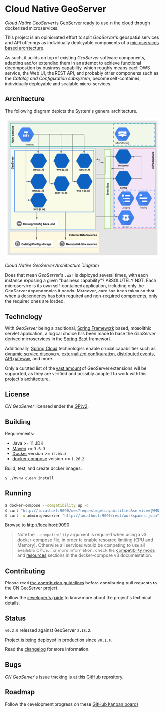 # Cloud Native GeoServer

*Cloud Native GeoServer* is  [GeoServer](http://geoserver.org/) ready to use in the cloud through dockerized microservices.

This project is an opinionated effort to split *GeoServer*'s geospatial services and API offerings as individually deployable components of a [microservices based architecture](https://microservices.io/).

As such, it builds on top of existing *GeoServer* software components, adapting and/or extending them in an attempt to achieve functional decomposition by business capability; which roughly means each OWS service, the Web UI, the REST API, and probably other components such as the *Catalog and Configuration subsystem*, become self-contained, individually deployable and scalable micro-services.

## Architecture

The following diagram depicts the System's general architecture.

<img src="docs/img/gs_cloud_architecture_diagram.svg" alt="Cloud Native GeoServer Architecture Diagram" width="740" />

*Cloud Native GeoServer Architecture Diagram*

Does that mean *GeoServer*'s `.war` is deployed several times, with each instance exposing a given "business capability"?
ABSOLUTELY NOT.
Each microservice is its own self-contained application, including only the GeoServer dependencies it needs. Moreover, care has been taken so that when a dependency has both required and non-required components, only the required ones are loaded.

## Technology

With *GeoServer* being a traditional, [Spring Framework](https://spring.io/) based, monolithic servlet application, a logical choice has been made to base the *GeoServer* derived microservices in the [Spring Boot](https://spring.io/projects/spring-boot) framework.

Additionally, [Spring Cloud](https://spring.io/projects/spring-cloud) technologies enable crucial capabilities such as [dynamic service discovery](https://spring.io/projects/spring-cloud-netflix), [externalized configuration](https://spring.io/projects/spring-cloud-config), [distributed events](https://spring.io/projects/spring-cloud-bus), [API gateway](https://spring.io/projects/spring-cloud-gateway), and more.

Only a curated list of the [vast amount](http://geoserver.org/release/stable/) of GeoServer extensions will be supported, as they are verified and possibly adapted to work with this project's architecture.

## License

*CN GeoServer* licensed under the [GPLv2](LICENSE.txt).

## Building

Requirements:

 * Java >= 11 JDK
 * [Maven](https://maven.apache.org/) >= `3.6.3`
 * [Docker](https://docs.docker.com/engine/install/) version >= `19.03.3`
 * [docker-compose](https://docs.docker.com/compose/) version >= `1.26.2`

Build, test, and create docker images:

```bash
$ ./mvnw clean install
```

## Running

```bash
$ docker-compose --compatibility up -d
$ curl "http://localhost:9090/ows?request=getcapabilities&service={WMS,WFS,WCS}"
$ curl -u admin:geoserver "http://localhost:9090/rest/workspaces.json"
```
Browse to [http://localhost:9090](http://localhost:9090)

> Note the `--compatibility` argument is required when using a v3 docker-compose file, in order to enable resource limiting (CPU and Memory).
> Otherwise all services would be competing to use all available CPUs.
> For more information, check the [compatibility mode](https://docs.docker.com/compose/compose-file/compose-versioning/#compatibility-mode) and [resources](https://docs.docker.com/compose/compose-file/compose-file-v3/#resources) sections in the docker-compose v3 documentation.

## Contributing

Please read [the contribution guidelines](CONTRIBUTING.md) before contributing pull requests to the CN GeoServer project.

Follow the [developer's guide](docs/develop/index.md) to know more about the project's technical details.

## Status

`v0.2.0` released against GeoServer `2.18.2`.

Project is being deployed in production since `v0.1.0`.

Read the [changelog](CHANGELOG.md) for more information.

## Bugs

*CN GeoServer*'s issue tracking is at this [GitHub](https://github.com/camptocamp/geoserver-microservices/issues) repository.

## Roadmap

Follow the development progress on these [GitHub Kanban boards](https://github.com/camptocamp/geoserver-microservices/projects)


